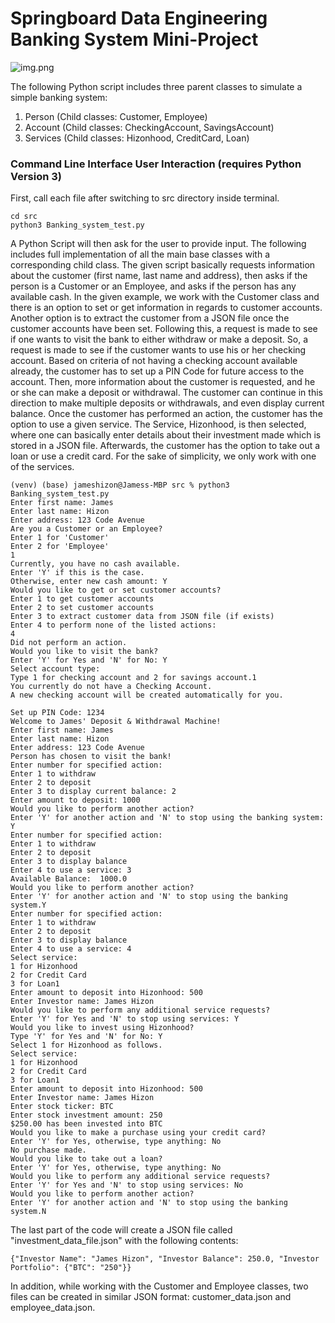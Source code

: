 # Springboard Data Engineering Banking System Mini-Project

![img.png](https://www.bcsconsulting.com/wp-content/uploads/2018/12/bank-system-tile.png)


The following Python script includes three parent classes to simulate a simple banking system:
1. Person (Child classes: Customer, Employee)
2. Account (Child classes: CheckingAccount, SavingsAccount)
3. Services (Child classes: Hizonhood, CreditCard, Loan)


### Command Line Interface User Interaction (requires Python Version 3)

First, call each file after switching to src directory inside terminal.

```
cd src
python3 Banking_system_test.py
```

A Python Script will then ask for the user to provide input. 
The following includes full implementation of all the main base classes with a corresponding child class. The given script basically requests information about the customer (first name, last name and address), then asks if the person is a Customer or an Employee, and asks if the person has any available cash.
In the given example, we work with the Customer class and there is an option to set or get information in regards to customer accounts.
Another option is to extract the customer from a JSON file once the customer accounts have been set.
Following this, a request is made to see if one wants to visit the bank to either withdraw or make a deposit.
So, a request is made to see if the customer wants to use his or her checking account.
Based on criteria of not having a checking account available already, the customer has to set up a PIN Code for future access to the account.
Then, more information about the customer is requested, and he or she can make a deposit or withdrawal.
The customer can continue in this direction to make multiple deposits or withdrawals, and even display current balance.
Once the customer has performed an action, the customer has the option to use a given service.
The Service, Hizonhood, is then selected, where one can basically enter details about their investment made which is stored in a JSON file.
Afterwards, the customer has the option to take out a loan or use a credit card.
For the sake of simplicity, we only work with one of the services.



```
(venv) (base) jameshizon@Jamess-MBP src % python3 Banking_system_test.py                         
Enter first name: James
Enter last name: Hizon
Enter address: 123 Code Avenue
Are you a Customer or an Employee?
Enter 1 for 'Customer'
Enter 2 for 'Employee'
1
Currently, you have no cash available.
Enter 'Y' if this is the case.
Otherwise, enter new cash amount: Y
Would you like to get or set customer accounts?
Enter 1 to get customer accounts
Enter 2 to set customer accounts
Enter 3 to extract customer data from JSON file (if exists)
Enter 4 to perform none of the listed actions: 
4
Did not perform an action.
Would you like to visit the bank?
Enter 'Y' for Yes and 'N' for No: Y
Select account type:
Type 1 for checking account and 2 for savings account.1
You currently do not have a Checking Account.
A new checking account will be created automatically for you.

Set up PIN Code: 1234
Welcome to James' Deposit & Withdrawal Machine!
Enter first name: James
Enter last name: Hizon
Enter address: 123 Code Avenue
Person has chosen to visit the bank!
Enter number for specified action:
Enter 1 to withdraw
Enter 2 to deposit
Enter 3 to display current balance: 2
Enter amount to deposit: 1000
Would you like to perform another action?
Enter 'Y' for another action and 'N' to stop using the banking system: Y
Enter number for specified action:
Enter 1 to withdraw
Enter 2 to deposit
Enter 3 to display balance
Enter 4 to use a service: 3
Available Balance:  1000.0
Would you like to perform another action?
Enter 'Y' for another action and 'N' to stop using the banking system.Y
Enter number for specified action:
Enter 1 to withdraw
Enter 2 to deposit
Enter 3 to display balance
Enter 4 to use a service: 4
Select service:
1 for Hizonhood
2 for Credit Card
3 for Loan1
Enter amount to deposit into Hizonhood: 500
Enter Investor name: James Hizon
Would you like to perform any additional service requests?
Enter 'Y' for Yes and 'N' to stop using services: Y
Would you like to invest using Hizonhood?
Type 'Y' for Yes and 'N' for No: Y
Select 1 for Hizonhood as follows.
Select service:
1 for Hizonhood
2 for Credit Card
3 for Loan1
Enter amount to deposit into Hizonhood: 500
Enter Investor name: James Hizon
Enter stock ticker: BTC 
Enter stock investment amount: 250
$250.00 has been invested into BTC
Would you like to make a purchase using your credit card?
Enter 'Y' for Yes, otherwise, type anything: No
No purchase made.
Would you like to take out a loan?
Enter 'Y' for Yes, otherwise, type anything: No
Would you like to perform any additional service requests?
Enter 'Y' for Yes and 'N' to stop using services: No
Would you like to perform another action?
Enter 'Y' for another action and 'N' to stop using the banking system.N

```

The last part of the code will create a JSON file called "investment_data_file.json" with the following contents:

```
{"Investor Name": "James Hizon", "Investor Balance": 250.0, "Investor Portfolio": {"BTC": "250"}}
```

In addition, while working with the Customer and Employee classes, two files can be created in similar JSON format: customer_data.json and employee_data.json.
